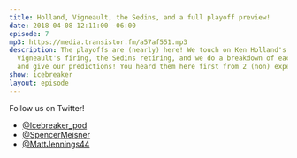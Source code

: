 ```yaml
---
title: Holland, Vigneault, the Sedins, and a full playoff preview!
date: 2018-04-08 12:11:00 -06:00
episode: 7
mp3: https://media.transistor.fm/a57af551.mp3
description: The playoffs are (nearly) here! We touch on Ken Holland's extension,
  Vigneault's firing, the Sedins retiring, and we do a breakdown of each playoff series,
  and give our predictions! You heard them here first from 2 (non) experts.
show: icebreaker
layout: episode
---
```


Follow us on Twitter!

* [@Icebreaker_pod](https://twitter.com/icebreaker_pod)
* [@SpencerMeisner](https://twitter.com/spencermeisner)
* [@MattJennings44](https://twitter.com/mattjennings44)
